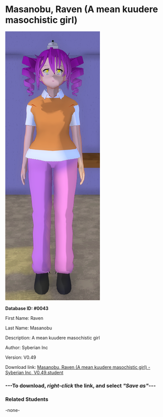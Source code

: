 # Masanobu, Raven (A mean kuudere masochistic girl)

<img src="../../Files/Images/Masanobu, Raven (A mean kuudere masochistic girl).png" title="Masanobu, Raven (A mean kuudere masochistic girl) - Syberian Inc, V0.49">

**Database ID: #0043**

First Name: Raven

Last Name: Masanobu

Description: A mean kuudere masochistic girl

Author: Syberian Inc

Version: V0.49

Download link: <a href="https://raw.githubusercontent.com/Arbiter1223/Daigaku-Gurashi-Custom-Students/master/Files/Student%20Files/Masanobu%2C%20Raven%20(A%20mean%20kuudere%20masochistic%20girl)%20-%20Syberian%20Inc%2C%20V0.49.student">Masanobu, Raven (A mean kuudere masochistic girl) - Syberian Inc, V0.49.student</a>

### ---**To download, _right-click_ the link, and select _"Save as"_**---

### Related Students

-none-

